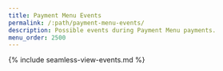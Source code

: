 ```yaml
---
title: Payment Menu Events
permalink: /:path/payment-menu-events/
description: Possible events during Payment Menu payments.
menu_order: 2500
---
```


{% include seamless-view-events.md %}
